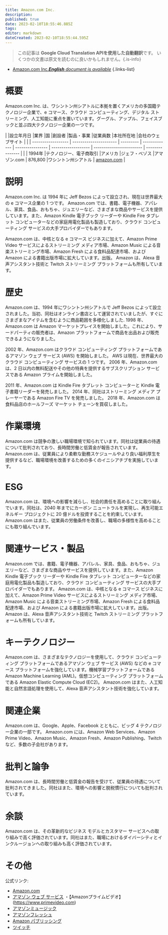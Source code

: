 ```yaml
---
title: Amazon.com Inc.
description: 
published: true
date: 2023-02-10T18:55:46.885Z
tags: 
editor: markdown
dateCreated: 2023-02-10T18:55:44.595Z
---
```


> この記事は **Google Cloud Translation APIを使用した自動翻訳**です。
いくつかの文書は原文を読むのに良いかもしれません。{.is-info}



- [Amazon.com Inc.***English** document is available*](/en/Knowledge-base/Dictionary/Company/amazon-com-inc-)
{.links-list}


# 概要

Amazon.com Inc. は、ワシントン州シアトルに本拠を置くアメリカの多国籍テクノロジー企業で、e コマース、クラウド コンピューティング、デジタル ストリーミング、人工知能に重点を置いています。グーグル、アップル、フェイスブックと並ぶ四大テクノロジー企業の一つです。

| |設立年月日 |業界 |国 |創設者 |製品・事業 |従業員数 |本社所在地 |会社のウェブサイト |
| | ------------------ | ---------------------- | --------- | ------------- | ---------------- | ------------------- | ------------------------ | --------------- |
| | 1994年 |テクノロジー、電子商取引 |アメリカ |ジェフ・ベゾス |アマゾン.com | 876,800 |ワシントン州シアトル | [amazon.com](https://www.amazon.com) |

# 説明

Amazon.com Inc. は 1994 年に Jeff Bezos によって設立され、現在は世界最大の e コマース企業の 1 つです。 Amazon.com では、書籍、電子機器、アパレル、家具、食品、おもちゃ、ジュエリーなど、さまざまな商品やサービスを提供しています。また、Amazon Kindle 電子ブック リーダーや Kindle Fire タブレット コンピューターなどの家庭用電化製品も製造しており、クラウド コンピューティング サービスの大手プロバイダーでもあります。

Amazon.com は、中核となる e コマース ビジネスに加えて、Amazon Prime Video サービスによるストリーミング メディア市場、Amazon Music による音楽ストリーミング市場、Amazon Fresh による食料品配達市場、および Amazon による書籍出版市場に拡大しています。出版。 Amazon は、Alexa 音声アシスタント技術と Twitch ストリーミング プラットフォームも所有しています。

# 歴史

Amazon.com は、1994 年にワシントン州シアトルで Jeff Bezos によって設立されました。当初、同社はオンライン書店として運営されていましたが、すぐにさまざまなアイテムを含むように商品範囲を多様化しました. 1998 年、Amazon.com は Amazon マーケットプレイスを開始しました。これにより、サードパーティの販売者は、Amazon プラットフォームで商品を出品および販売できるようになりました。

2002 年、Amazon.com はクラウド コンピューティング プラットフォームであるアマゾン ウェブ サービス (AWS) を開始しました。 AWS は現在、世界最大のクラウド コンピューティング サービスの 1 つです。 2006 年、Amazon.com は、2 日以内の無料配送やその他の特典を提供するサブスクリプション サービスである Amazon プライムを開始しました。

2011 年、Amazon.com は Kindle Fire タブレット コンピューターと Kindle 電子書籍リーダーを発売しました。 2014 年、同社はストリーミング メディア プレーヤーである Amazon Fire TV を発売しました。 2018 年、Amazon.com は食料品店のホールフーズ マーケット チェーンを買収しました。

# 作業環境

Amazon.com は競争の激しい職場環境で知られています。同社は従業員の待遇について批判されており、長時間労働と低賃金が報告されています。 Amazon.com は、従業員により柔軟な勤務スケジュールやより良い福利厚生を提供するなど、職場環境を改善するための多くのイニシアチブを実施しています。

# ESG

Amazon.com は、環境への影響を減らし、社会的責任を高めることに取り組んでいます。同社は、2040 年までにカーボン ニュートラルを実現し、再生可能エネルギー プロジェクトに 20 億ドルを投資することを約束しています。 Amazon.com はまた、従業員の労働条件を改善し、職場の多様性を高めることにも取り組んでいます。

# 関連サービス・製品

Amazon.com では、書籍、電子機器、アパレル、家具、食品、おもちゃ、ジュエリーなど、さまざまな商品やサービスを提供しています。また、Amazon Kindle 電子ブック リーダーや Kindle Fire タブレット コンピューターなどの家庭用電化製品も製造しており、クラウド コンピューティング サービスの大手プロバイダーでもあります。 Amazon.com は、中核となる e コマース ビジネスに加えて、Amazon Prime Video サービスによるストリーミング メディア市場、Amazon Music による音楽ストリーミング市場、Amazon Fresh による食料品配達市場、および Amazon による書籍出版市場に拡大しています。出版。 Amazon は、Alexa 音声アシスタント技術と Twitch ストリーミング プラットフォームも所有しています。

# キーテクノロジー

Amazon.com は、さまざまなテクノロジーを使用して、クラウド コンピューティング プラットフォームであるアマゾン ウェブ サービス (AWS) などの e コマース プラットフォームを強化しています。機械学習プラットフォームである Amazon Machine Learning (AML)。仮想コンピューティング プラットフォームである Amazon Elastic Compute Cloud (EC2)。 Amazon.com はまた、人工知能と自然言語処理を使用して、Alexa 音声アシスタント技術を強化しています。

# 関連企業

Amazon.com は、Google、Apple、Facebook とともに、ビッグ 4 テクノロジー企業の一部です。 Amazon.com には、Amazon Web Services、Amazon Prime Video、Amazon Music、Amazon Fresh、Amazon Publishing、Twitch など、多数の子会社があります。

# 批判と論争

Amazon.com は、長時間労働と低賃金の報告を受けて、従業員の待遇について批判されてきました。同社はまた、環境への影響と脱税慣行についても批判されています。

# 余談

Amazon.com は、その革新的なビジネス モデルとカスタマー サービスへの取り組みで高く評価されています。同社はまた、職場におけるダイバーシティとインクルージョンへの取り組みも高く評価されています。

# その他

公式リンク:
- [Amazon.com](https://www.amazon.com)
- [アマゾン ウェブ サービス](https://aws.amazon.com)
・【Amazonプライムビデオ】(https://www.primevideo.com)
- [アマゾンミュージック](https://music.amazon.com)
- [アマゾンフレッシュ](https://www.amazon.com/fresh)
- [Amazon パブリッシング](https://www.amazon.com/publishing)
- [ツイッチ](https://www.twitch.tv)
